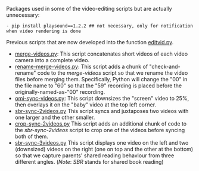 Packages used in some of the video-editing scripts but are actually unnecessary:
```
- pip install playsound==1.2.2 ## not necessary, only for notification when video rendering is done
```

Previous scripts that are now developed into the function [editvid.py](https://github.com/smy1/swlab/blob/main/python/editvid.py).
- [merge-videos.py](./merge-videos.py): This script concatenates short videos of each video camera into a complete video.
- [rename-merge-videos.py](./rename-merge-videos.py): This script adds a chunk of "check-and-rename" code to the _merge-videos_ script so that we rename the video files before merging them. Specifically, Python will change the "00" in the file name to "60" so that the "59" recording is placed before the originally-named-as-"00" recording. 
- [omi-sync-videos.py](./omi-sync-videos.py): This script downsizes the "screen" video to 25%, then overlays it on the "baby" video at the top left corner. 
- [sbr-sync-2videos.py](./sbr-sync-2videos.py) This script syncs and juxtaposes two videos with one larger and the other smaller.
- [crop-sync-2videos.py](./crop-sync-2videos.py) This script adds an additional chunk of code to the _sbr-sync-2videos_ script to crop one of the videos before syncing both of them.
- [sbr-sync-3videos.py](./sbr-sync-3videos.py) This script displays one video on the left and two (downsized) videos on the right (one on top and the other at the bottom) so that we capture parents' shared reading behaviour from three different angles. (_Note_: _SBR_ stands for shared book reading)
